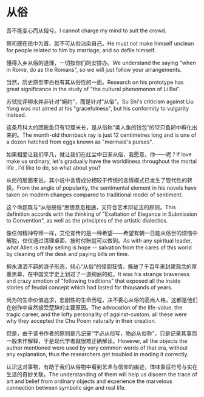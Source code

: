 # 从俗

<p><span class="chinese">吾不能变心而从俗兮。</span><span class="english">I cannot charge my mind to suit the crowd.</span></p>

<p><span class="chinese">祭司既在民中为首、就不可从俗沾染自己。</span><span class="english">He must not make himself unclean for people related to him by marriage, and so defile himself.</span></p>

<p><span class="chinese">懂得入乡从俗的道理，一切按你们的安排办。</span><span class="english">We understand the saying "when in Rome, do as the Romans", so we will just follow your arrangements.</span></p>

<p><span class="chinese">当然，历史原型李白也有其从俗性的一面。</span><span class="english">Research on his prototype has great significance in the study of "the cultural phenomenon of Li Bai".</span></p>

<p><span class="chinese">苏轼批评柳永并非针对“婉约”，而是针对“从俗”。</span><span class="english">Su Shi's criticism against Liu Yong was not aimed at his "gracefulness", but his conformity to vulgarity instead.</span></p>

<p><span class="chinese">这条月科大的团鳐鱼只有12厘米长，是从俗称“美人鱼的钱包”的12只鱼卵中孵化出来的。</span><span class="english">The month-old thornback ray is just 12 centimetres long and is one of a dozen hatched from eggs known as "mermaid's purses".</span></p>

<p><span class="chinese">如果相爱让我们平凡，就让我们在红尘中日渐从俗，我愿意，你——呢？</span><span class="english">If love make us ordinary, let's gradually have the worldliness throughout the mortal life , i'd like to do, so what about you?</span></p>

<p><span class="chinese">从俗的层面来说，其小说中言情成分相较于传统的言情模式已发生了现代性的转换。</span><span class="english">From the angle of popularity, the sentimental element in his novels have taken on modern changes compared to traditional model of sentiment.</span></p>

<p><span class="chinese">这个命题既与“从俗脱俗”思想息息相通，又符合艺术辩证法的原则。</span><span class="english">This definition accords with the thinking of "Exaltation of Elegance in Submission to Convention", as well as the principles of the artistic dialectics.</span></p>

<p><span class="chinese">像任何精神导师一样，艾伦宣传的是一种希望——希望有朝一日能从俗世的烦恼中解脱，仅仅通过清理桌面、按时付账就可以做到。</span><span class="english">As with any spiritual leader, what Allen is really selling is hope -- salvation from the cares of this world by cleaning off the desk and paying bills on time.</span></p>

<p><span class="chinese">柳永潇洒不羁的浪子形态，倾心“从俗”的怪胆狂情，撕破了千百年来封建观念的厚重黑幕，在中国文学史上划过了一道绚丽的虹。</span><span class="english">It was his strange braveness and crazy emotion of "following traditions" that exposed all the inside stories of feudal concept which had lasted for thousands of years.</span></p>

<p><span class="chinese">尚为的生命价值追求，悲剧性的生命历程，决不委心从俗的高尚人格，这都是他们在创作中自然接受楚辞的主要原因。</span><span class="english">The advocation of the life-value. the tragic career, and the lofty personality of against-custom. all these were why they accepted the Chu Poem naturally in their creation.</span></p>

<p><span class="chinese">但是，由于该书作者的原则是凡记录“字必从俗写，物必从俗称”，只是记录其事而一般未作解释，于是现代学者就很难正确解读。</span><span class="english">However, all the objects the author mentioned were used by very common words of that era, without any explanation, thus the researchers get troubled in reading it correctly.</span></p>

<p><span class="chinese">认识这对事物，有助于我们从俗物中看到艺术与信仰的痕迹，体味象征符号与实在生活的奇妙关联。</span><span class="english">The understanding of them will help us discern the trace of art and belief from ordinary objects and experience the marvelous connection between symbolic sign and real life.</span></p>


